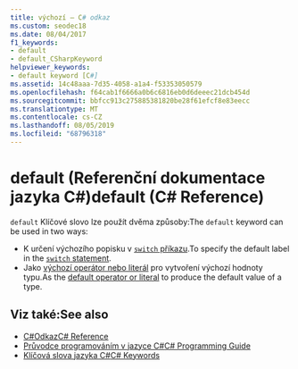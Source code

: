 ```yaml
---
title: výchozí – C# odkaz
ms.custom: seodec18
ms.date: 08/04/2017
f1_keywords:
- default
- default_CSharpKeyword
helpviewer_keywords:
- default keyword [C#]
ms.assetid: 14c48aaa-7d35-4058-a1a4-f53353050579
ms.openlocfilehash: f64cab1f6666a0b6c6816eb0d6deeec21dcb454d
ms.sourcegitcommit: bbfcc913c275885381820be28f61efcf8e83eecc
ms.translationtype: MT
ms.contentlocale: cs-CZ
ms.lasthandoff: 08/05/2019
ms.locfileid: "68796318"
---
```

# <a name="default-c-reference"></a><span data-ttu-id="6e4e4-102">default (Referenční dokumentace jazyka C#)</span><span class="sxs-lookup"><span data-stu-id="6e4e4-102">default (C# Reference)</span></span>

<span data-ttu-id="6e4e4-103">`default` Klíčové slovo lze použít dvěma způsoby:</span><span class="sxs-lookup"><span data-stu-id="6e4e4-103">The `default` keyword can be used in two ways:</span></span>

- <span data-ttu-id="6e4e4-104">K určení výchozího popisku v [ `switch` příkazu](switch.md).</span><span class="sxs-lookup"><span data-stu-id="6e4e4-104">To specify the default label in the [`switch` statement](switch.md).</span></span>
- <span data-ttu-id="6e4e4-105">Jako [výchozí operátor nebo literál](../operators/default.md) pro vytvoření výchozí hodnoty typu.</span><span class="sxs-lookup"><span data-stu-id="6e4e4-105">As the [default operator or literal](../operators/default.md) to produce the default value of a type.</span></span>

## <a name="see-also"></a><span data-ttu-id="6e4e4-106">Viz také:</span><span class="sxs-lookup"><span data-stu-id="6e4e4-106">See also</span></span>

- [<span data-ttu-id="6e4e4-107">C#Odkaz</span><span class="sxs-lookup"><span data-stu-id="6e4e4-107">C# Reference</span></span>](../index.md)
- [<span data-ttu-id="6e4e4-108">Průvodce programováním v jazyce C#</span><span class="sxs-lookup"><span data-stu-id="6e4e4-108">C# Programming Guide</span></span>](../../programming-guide/index.md)
- [<span data-ttu-id="6e4e4-109">Klíčová slova jazyka C#</span><span class="sxs-lookup"><span data-stu-id="6e4e4-109">C# Keywords</span></span>](index.md)

